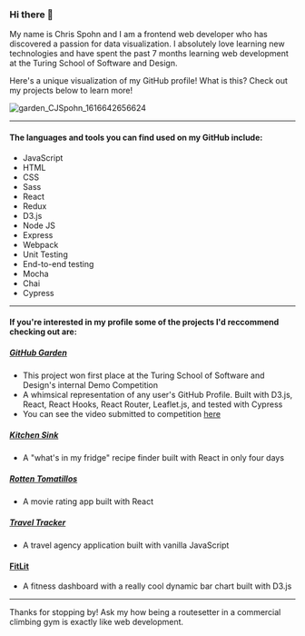 ### Hi there 👋

My name is Chris Spohn and I am a frontend web developer who has discovered a passion for data visualization. I absolutely love learning new technologies and have spent the past 7 months learning web development at the Turing School of Software and Design.

Here's a unique visualization of my GitHub profile! What is this? Check out my projects below to learn more!

![garden_CJSpohn_1616642656624](https://user-images.githubusercontent.com/69563078/112414242-5a954c80-8ce7-11eb-93ca-8dfa3e9afba1.png)



***

#### The languages and tools you can find used on my GitHub include:

* JavaScript
* HTML
* CSS
* Sass
* React 
* Redux
* D3.js
* Node JS
* Express
* Webpack
* Unit Testing
* End-to-end testing
* Mocha
* Chai
* Cypress

***

#### If you're interested in my profile some of the projects I'd reccommend checking out are:

##### [GitHub Garden](https://github.com/CJSpohn/GitHub-Garden)
* This project won first place at the Turing School of Software and Design's internal Demo Competition
* A whimsical representation of any user's GitHub Profile. Built with D3.js, React, React Hooks, React Router, Leaflet.js, and tested with Cypress
* You can see the video submitted to competition [here](https://www.youtube.com/watch?v=EOrDy2ucsjQ)

##### [Kitchen Sink](https://github.com/CJSpohn/niche)
* A "what's in my fridge" recipe finder built with React in only four days

##### [Rotten Tomatillos](https://github.com/CJSpohn/rotten_tomatillos)
* A movie rating app built with React

##### [Travel Tracker](https://github.com/CJSpohn/Travel-Tracker)
* A travel agency application built with vanilla JavaScript

#### [FitLit](https://github.com/CJSpohn/FitLit)
* A fitness dashboard with a really cool dynamic bar chart built with D3.js

***

Thanks for stopping by! Ask my how being a routesetter in a commercial climbing gym is exactly like web development.

<!--
**CJSpohn/CJSpohn** is a ✨ _special_ ✨ repository because its `README.md` (this file) appears on your GitHub profile.

Here are some ideas to get you started:

- 🔭 I’m currently working on ...
- 🌱 I’m currently learning ...
- 👯 I’m looking to collaborate on ...
- 🤔 I’m looking for help with ...
- 💬 Ask me about ...
- 📫 How to reach me: ...
- 😄 Pronouns: ...
- ⚡ Fun fact: ...
-->
